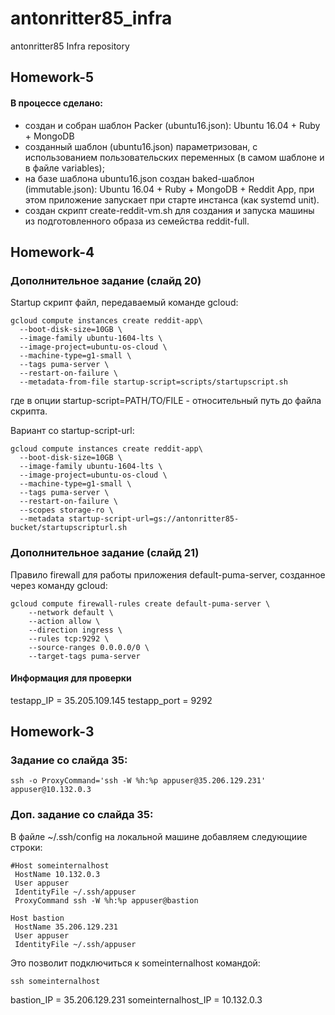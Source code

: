 # antonritter85_infra
antonritter85 Infra repository

## Homework-5

#### В процессе сделано:

 - создан и собран шаблон Packer (ubuntu16.json): Ubuntu 16.04 + Ruby + MongoDB
 - созданный шаблон (ubuntu16.json) параметризован, с использованием пользовательских 
    переменных (в самом шаблоне и в файле variables);
 - на базе шаблона ubuntu16.json создан baked-шаблон (immutable.json): Ubuntu 16.04 + Ruby + 
    MongoDB + Reddit App, при этом приложение запускает при старте инстанса (как systemd unit).
 - создан скрипт create-reddit-vm.sh для создания и запуска машины из подготовленного образа 
    из семейства reddit-full.

## Homework-4

### Дополнительное задание (слайд 20)

Startup скрипт файл, передаваемый команде gcloud:

```
gcloud compute instances create reddit-app\
  --boot-disk-size=10GB \
  --image-family ubuntu-1604-lts \
  --image-project=ubuntu-os-cloud \
  --machine-type=g1-small \
  --tags puma-server \
  --restart-on-failure \
  --metadata-from-file startup-script=scripts/startupscript.sh
```

где в опции startup-script=PATH/TO/FILE - относительный путь до файла скрипта.

Вариант со startup-script-url:

```
gcloud compute instances create reddit-app\
  --boot-disk-size=10GB \
  --image-family ubuntu-1604-lts \
  --image-project=ubuntu-os-cloud \
  --machine-type=g1-small \
  --tags puma-server \
  --restart-on-failure \
  --scopes storage-ro \
  --metadata startup-script-url=gs://antonritter85-bucket/startupscripturl.sh
  ```

### Дополнительное задание (слайд 21)

Правило firewall для работы приложения default-puma-server, созданное через команду gcloud:

```
gcloud compute firewall-rules create default-puma-server \
    --network default \
    --action allow \
    --direction ingress \
    --rules tcp:9292 \
    --source-ranges 0.0.0.0/0 \
    --target-tags puma-server
```

#### Информация для проверки

testapp_IP = 35.205.109.145
testapp_port = 9292

## Homework-3
### Задание со слайда 35:
```
ssh -o ProxyCommand='ssh -W %h:%p appuser@35.206.129.231' appuser@10.132.0.3
```

### Доп. задание со слайда 35:
В файле ~/.ssh/config на локальной машине добавляем следующиие строки:
```
#Host someinternalhost
 HostName 10.132.0.3
 User appuser
 IdentityFile ~/.ssh/appuser
 ProxyCommand ssh -W %h:%p appuser@bastion

Host bastion
 HostName 35.206.129.231
 User appuser
 IdentityFile ~/.ssh/appuser
```
Это позволит подключиться к someinternalhost командой:
```
ssh someinternalhost
```

bastion_IP = 35.206.129.231
someinternalhost_IP = 10.132.0.3
